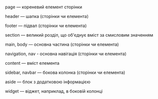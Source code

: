 page — кореневий елемент сторінки

header — шапка (сторінки чи елемента)

footer — підвал (сторінки чи елемента)

section — великий розділ, що об'єднує вміст за смисловим значенням

main, body — основна частина (сторінки чи елемента)

navigation, nav - основна навігація (сторінки чи елемента)

content — вміст елемента

sidebar, navbar — бокова колонка (сторінки чи елемента)

aside — блок з додатковою інформацією

widget — віджет, наприклад, в боковій колонці
